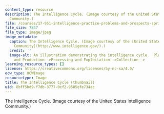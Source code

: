 ```yaml
---
content_type: resource
description: The Intelligence Cycle. (Image courtesy of the United States Intelligence
  Community.)
file: /courses/17-951-intelligence-practice-problems-and-prospects-spring-2005/8bff5bd9f7db87770cf29585efe734ac_17-951s05-th.jpg
file_size: 7847
file_type: image/jpeg
image_metadata:
  caption: The Intelligence Cycle. (Image courtesy of the [United States Intelligence
    Community](http://www.intelligence.gov/).)
  credit: ''
  image-alt: An illustration demonstrating the intelligence cycle.  Planning and Direction-->Dissemination-->Analysis
    and Production-->Processing and Exploitation-->Collection-->
learning_resource_types: []
license: https://creativecommons.org/licenses/by-nc-sa/4.0/
ocw_type: OCWImage
resourcetype: Image
title: The Intelligence Cycle (thumbnail)
uid: 8bff5bd9-f7db-8777-0cf2-9585efe734ac
---
```

The Intelligence Cycle. (Image courtesy of the United States Intelligence Community.)